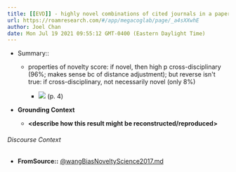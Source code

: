 ```yaml
---
title: [[EVD]] - highly novel combinations of cited journals in a paper were almost always cross-disciplinary, but cross-disciplinary combinations were infrequently novel - [[@wangBiasNoveltyScience2017]]
url: https://roamresearch.com/#/app/megacoglab/page/_a4sXXwhE
author: Joel Chan
date: Mon Jul 19 2021 09:55:12 GMT-0400 (Eastern Daylight Time)
---
```


- Summary::

    - properties of novelty score: if novel, then high p cross-disciplinary (96%; makes sense bc of distance adjustment); but reverse isn't true: if cross-disciplinary, not necessarily novel (only 8%)

        - ![](https://firebasestorage.googleapis.com/v0/b/firescript-577a2.appspot.com/o/imgs%2Fapp%2Fmegacoglab%2F6pkZUS_mLh.png?alt=media&token=cd7cbbfa-8157-44ac-8d0b-535cc30df586) (p. 4)
- **Grounding Context**

    - __<describe how this result might be reconstructed/reproduced>__

###### Discourse Context

- **FromSource::** [@wangBiasNoveltyScience2017.md](@wangBiasNoveltyScience2017.md)
